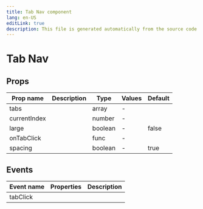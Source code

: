 ```yaml
---
title: Tab Nav component
lang: en-US
editLink: true
description: This file is generated automatically from the source code. Changes made here will be lost.
---
```


# Tab Nav

<!--@include: ./tab-nav.doc.md-->

## Props

| Prop name    | Description | Type    | Values | Default |
| ------------ | ----------- | ------- | ------ | ------- |
| tabs         |             | array   | -      |         |
| currentIndex |             | number  | -      |         |
| large        |             | boolean | -      | false   |
| onTabClick   |             | func    | -      |         |
| spacing      |             | boolean | -      | true    |

## Events

| Event name | Properties | Description |
| ---------- | ---------- | ----------- |
| tabClick   |            |             |
